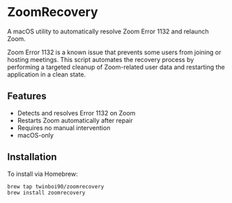 # ZoomRecovery

A macOS utility to automatically resolve Zoom Error 1132 and relaunch Zoom.

Zoom Error 1132 is a known issue that prevents some users from joining or hosting meetings. This script automates the recovery process by performing a targeted cleanup of Zoom-related user data and restarting the application in a clean state.

## Features

- Detects and resolves Error 1132 on Zoom
- Restarts Zoom automatically after repair
- Requires no manual intervention
- macOS-only

## Installation

To install via Homebrew:

```bash
brew tap twinboi90/zoomrecovery
brew install zoomrecovery

